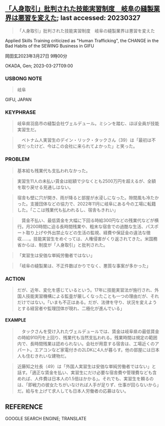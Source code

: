 ## [「人身取引」批判された技能実習制度　岐阜の縫製業界は悪習を変えた](https://www.asahi.com/articles/ASR2W636LR2NUTFK01H.html?iref=comtop_7_01); last accessed: 20230327

> 「人身取引」批判された技能実習制度　岐阜の縫製業界は悪習を変えた

Applied Skills Training criticized as "Human Trafficking", the CHANGE in the Bad Habits of the SEWING Business in GIFU

岡田玄2023年3月27日 9時00分

OKADA, Gen; 2023-03-27T09:00

### USBONG NOTE

> 岐阜

GIFU, JAPAN

### KEYPHRASE

> 岐阜県羽島市の縫製会社ヴェルデュール。ミシンを踏む、ほぼ全員が技能実習生だ。

> 　ベトナム人実習生のデイン・リック・タックさん（39）は「最初は不安だったけど、今はこの会社に来られてよかった」と笑った。

### PROBLEM

> 基本給も残業代も支払われなかった。

> 実習生11人の未払い賃金は総額で少なくとも2500万円を超えるが、全額を取り戻せる見通しはない。

> 宿舎も壁に穴が開き、雨が降ると部屋が水浸しになった。隙間風も冷たかった。支援団体などの協力で、2022年11月に岐阜にある今の工場に転籍した。「ここは残業代も払われるし、宿舎もきれい」

>　賃金不払い、最低賃金を大幅に下回る時給300円などの残業代などが横行。月200時間に迫る長時間残業や、粗末な宿舎での過酷な生活、パスポート取り上げや外出禁止などの生活の監視、経費や保証金の違法な徴収……。技能実習生をめぐっては、人権侵害がくり返されてきた。米国務省からは、制度が「人身取引」と批判された。

> 「実習生は安価な単純労働者ではない」

>「岐阜の縫製業は、不正件数ばかりでなく、悪質な事案が多かった」


### ACTION

> だが、近年、変化を感じているという。17年に技能実習法が施行され、外国人技能実習機構による監査が厳しくなったことも一つの理由だが、それだけではない。「いまも不正はある。だが、法律を守り、状況を変えようとする経営者や監理団体が現れ、二極化が進んでいる」

#### EXAMPLE

>　タックさんを受け入れたヴェルデュールでは、賃金は岐阜県の最低賃金の時給910円を上回り、残業代も当然支払われる。残業時間は規定の範囲内で、長時間残業は認められない。会社が用意する宿舎は、工場近くのアパート。エアコンなど家電付きの2LDKに4人が暮らす。他の部屋には日本人も住むきれいな建物だ。

> 近藤知之社長（49）は「外国人実習生は安価な単純労働者ではない」と話す。「適正な賃金を払い、実習生にだけ必要な宿舎費や管理費なども含めれば、人件費は日本人の1.5倍はかかる」。それでも、実習生を頼るのは、「即戦力の彼女たちがいなければ人手が足りず、仕事が回らないから」だ。給与を上げて求人しても日本人労働者の応募はない。


## REFERENCE

GOOGLE SEARCH ENGINE; TRANSLATE
